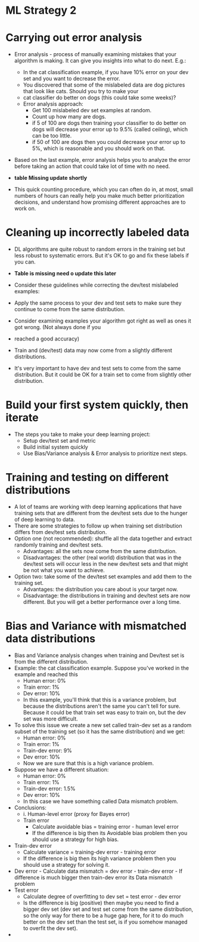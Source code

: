 # ML Strategy 2

# Carrying out error analysis

- Error analysis - process of manually examining mistakes that your algorithm is making. It can give you insights into what
to do next. E.g.:
    - In the cat classification example, if you have 10% error on your dev set and you want to decrease the error.
    - You discovered that some of the mislabeled data are dog pictures that look like cats. Should you try to make your
    - cat classifier do better on dogs (this could take some weeks)?
    - Error analysis approach:
        - Get 100 mislabeled dev set examples at random.
        - Count up how many are dogs.
        - if 5 of 100 are dogs then training your classifier to do better on dogs will decrease your error up to 9.5% (called
            ceiling), which can be too little.
        - if 50 of 100 are dogs then you could decrease your error up to 5%, which is reasonable and you should work on
          that.
 - Based on the last example, error analysis helps you to analyze the error before taking an action that could take lot of
time with no need.

- **table Missing update shortly**

- This quick counting procedure, which you can often do in, at most, small numbers of hours can really help you make
much better prioritization decisions, and understand how promising different approaches are to work on.



# Cleaning up incorrectly labeled data

- DL algorithms are quite robust to random errors in the training set but less robust to systematic errors. But it's OK to go
and fix these labels if you can.

-  **Table is missing need o update this later**
-  Consider these guidelines while correcting the dev/test mislabeled examples:
  - Apply the same process to your dev and test sets to make sure they continue to come from the same distribution.
  - Consider examining examples your algorithm got right as well as ones it got wrong. (Not always done if you
  - reached a good accuracy)
  - Train and (dev/test) data may now come from a slightly different distributions.
  - It's very important to have dev and test sets to come from the same distribution. But it could be OK for a train set to
  come from slightly other distribution.
  
  
  # Build your first system quickly, then iterate
  - The steps you take to make your deep learning project:
    - Setup dev/test set and metric
    - Build initial system quickly
    - Use Bias/Variance analysis & Error analysis to prioritize next steps.
  
  
  # Training and testing on different distributions
  - A lot of teams are working with deep learning applications that have training sets that are different from the dev/test
    sets due to the hunger of deep learning to data.
  - There are some strategies to follow up when training set distribution differs from dev/test sets distribution.
  - Option one (not recommended): shuffle all the data together and extract randomly training and dev/test sets.
    - Advantages: all the sets now come from the same distribution.
    - Disadvantages: the other (real world) distribution that was in the dev/test sets will occur less in the new
      dev/test sets and that might be not what you want to achieve.
  - Option two: take some of the dev/test set examples and add them to the training set.
    - Advantages: the distribution you care about is your target now.
    - Disadvantage: the distributions in training and dev/test sets are now different. But you will get a better
      performance over a long time.
      
  # Bias and Variance with mismatched data distributions
  - Bias and Variance analysis changes when training and Dev/test set is from the different distribution.
  -  Example: the cat classification example. Suppose you've worked in the example and reached this
      - Human error: 0%
      - Train error: 1% 
      - Dev error: 10%
      - In this example, you'll think that this is a variance problem, but because the distributions aren't the same you can't
        tell for sure. Because it could be that train set was easy to train on, but the dev set was more difficult.
  - To solve this issue we create a new set called train-dev set as a random subset of the training set (so it has the same
    distribution) and we get:
    - Human error: 0%
    - Train error: 1%
    - Train-dev error: 9%
    - Dev error: 10%
    - Now we are sure that this is a high variance problem.
  - Suppose we have a different situation:
    - Human error: 0%
    - Train error: 1%
    - Train-dev error: 1.5%
    - Dev error: 10%
    - In this case we have something called Data mismatch problem.
  - Conclusions:
    - i. Human-level error (proxy for Bayes error)
    - Train error
      - Calculate avoidable bias = training error - human level error
      - If the difference is big then its Avoidable bias problem then you should use a strategy for high bias.
   - Train-dev error
      - Calculate variance = training-dev error - training error
      - If the difference is big then its high variance problem then you should use a strategy for solving it.
   - Dev error
    - Calculate data mismatch = dev error - train-dev error
    - If difference is much bigger then train-dev error its Data mismatch problem
   - Test error
      - Calculate degree of overfitting to dev set = test error - dev error
      - Is the difference is big (positive) then maybe you need to find a bigger dev set (dev set and test set come from
        the same distribution, so the only way for there to be a huge gap here, for it to do much better on the dev set
         than the test set, is if you somehow managed to overfit the dev set).
   - 
